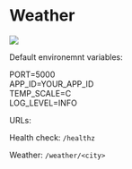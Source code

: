 Weather
=======
[![](https://images.microbadger.com/badges/image/mlf4aiur/weather.svg)](https://microbadger.com/images/mlf4aiur/weather "Get your own image badge on microbadger.com")

Default environemnt variables:

PORT=5000  
APP_ID=YOUR_APP_ID  
TEMP_SCALE=C  
LOG_LEVEL=INFO  

URLs:

Health check: `/healthz`

Weather: `/weather/<city>`
